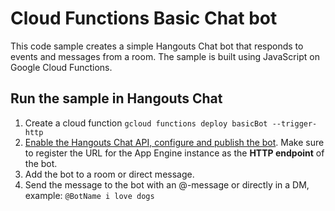 # Cloud Functions Basic Chat bot

This code sample creates a simple Hangouts Chat bot that responds to events and
messages from a room. The sample is built using JavaScript on Google Cloud Functions.


## Run the sample in Hangouts Chat

  1. Create a cloud function
     `gcloud functions deploy basicBot --trigger-http`
  2. [Enable the Hangouts Chat API, configure and publish the bot](https://developers.google.com/hangouts/chat/how-tos/bots-publish).
     Make sure to register the URL for the App Engine instance as the
     **HTTP endpoint** of the bot.
  1. Add the bot to a room or direct message.
  2. Send the message to the bot with an @-message or directly in a DM, example: `@BotName i love dogs`
